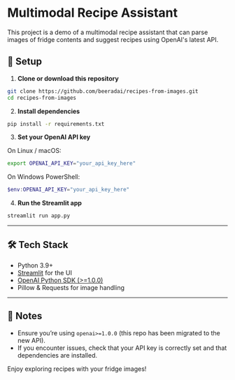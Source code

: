 # Multimodal Recipe Assistant

This project is a demo of a multimodal recipe assistant that can parse images of fridge contents and suggest recipes using OpenAI's latest API.

## 🚀 Setup

1. **Clone or download this repository**

```bash
git clone https://github.com/beeradai/recipes-from-images.git
cd recipes-from-images
```

2. **Install dependencies**

```bash
pip install -r requirements.txt
```

3. **Set your OpenAI API key**

On Linux / macOS:
```bash
export OPENAI_API_KEY="your_api_key_here"
```

On Windows PowerShell:
```powershell
$env:OPENAI_API_KEY="your_api_key_here"
```

4. **Run the Streamlit app**

```bash
streamlit run app.py
```

---

## 🛠 Tech Stack
- Python 3.9+
- [Streamlit](https://streamlit.io/) for the UI
- [OpenAI Python SDK (>=1.0.0)](https://github.com/openai/openai-python)
- Pillow & Requests for image handling

---

## 📌 Notes
- Ensure you’re using `openai>=1.0.0` (this repo has been migrated to the new API).
- If you encounter issues, check that your API key is correctly set and that dependencies are installed.

Enjoy exploring recipes with your fridge images!
